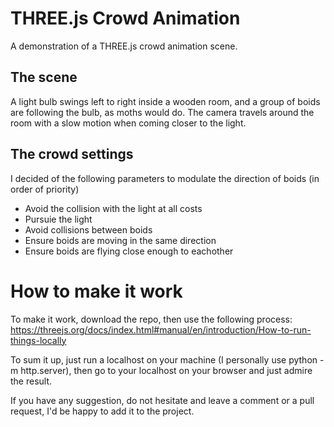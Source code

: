 # THREE.js Crowd Animation

A demonstration of a THREE.js crowd animation scene.

## The scene

A light bulb swings left to right inside a wooden room, and a group of boids are following the bulb,
as moths would do.
The camera travels around the room with a slow motion when coming closer to the light.

## The crowd settings

I decided of the following parameters to modulate the direction of boids (in order of priority)
* Avoid the collision with the light at all costs
* Pursuie the light
* Avoid collisions between boids
* Ensure boids are moving in the same direction
* Ensure boids are flying close enough to eachother

# How to make it work

To make it work, download the repo, then use the following process: https://threejs.org/docs/index.html#manual/en/introduction/How-to-run-things-locally

To sum it up, just run a localhost on your machine (I personally use python -m http.server), then go to your localhost on your browser and just admire the result.

If you have any suggestion, do not hesitate and leave a comment or a pull request, I'd be happy to add it to the project.
